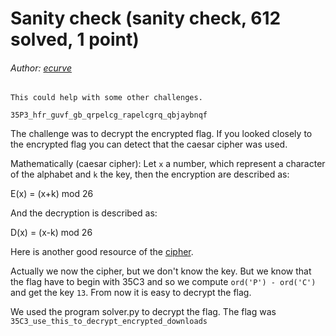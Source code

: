 # Sanity check (sanity check, 612 solved, 1 point)
###### Author: [ecurve](https://github.com/Pascalao)

```
This could help with some other challenges.

35P3_hfr_guvf_gb_qrpelcg_rapelcgrq_qbjaybnqf
````
The challenge was to decrypt the encrypted flag.
If you looked closely to the encrypted flag you can detect that the caesar cipher was used.

Mathematically (caesar cipher):
Let `x` a number, which represent a character of the alphabet and `k` the key, then the encryption are described as:

E(x) = (x+k) mod 26

And the decryption is described as:

D(x) = (x-k) mod 26

Here is another good resource of the [cipher](https://en.wikipedia.org/wiki/Caesar_cipher).

Actually we now the cipher, but we don't know the key.
But we know that the flag have to begin with 35C3 and so we compute `ord('P') - ord('C')` and get the key `13`.
From now it is easy to decrypt the flag. 

We used the program solver.py to decrypt the flag.
The flag was ```35C3_use_this_to_decrypt_encrypted_downloads```
